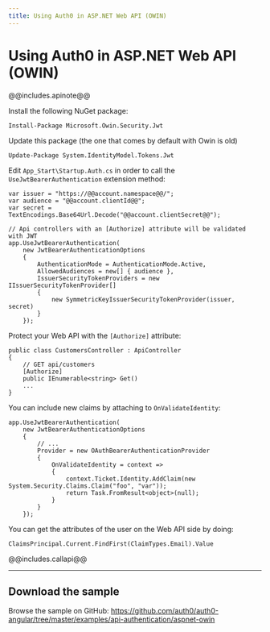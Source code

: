 ```yaml
---
title: Using Auth0 in ASP.NET Web API (OWIN)
---
```


# Using Auth0 in ASP.NET Web API (OWIN)

@@includes.apinote@@

Install the following NuGet package:

    Install-Package Microsoft.Owin.Security.Jwt

Update this package (the one that comes by default with Owin is old)

    Update-Package System.IdentityModel.Tokens.Jwt

Edit `App_Start\Startup.Auth.cs` in order to call the `UseJwtBearerAuthentication` extension method:

    var issuer = "https://@@account.namespace@@/";
    var audience = "@@account.clientId@@";
    var secret = TextEncodings.Base64Url.Decode("@@account.clientSecret@@");

    // Api controllers with an [Authorize] attribute will be validated with JWT
    app.UseJwtBearerAuthentication(
        new JwtBearerAuthenticationOptions
        {
            AuthenticationMode = AuthenticationMode.Active,
            AllowedAudiences = new[] { audience },
            IssuerSecurityTokenProviders = new IIssuerSecurityTokenProvider[]
            {
                new SymmetricKeyIssuerSecurityTokenProvider(issuer, secret)
            }
        });

Protect your Web API with the `[Authorize]` attribute:

    public class CustomersController : ApiController
    {
        // GET api/customers
        [Authorize]
        public IEnumerable<string> Get()
        ...
    }

You can include new claims by attaching to `OnValidateIdentity`:

    app.UseJwtBearerAuthentication(
        new JwtBearerAuthenticationOptions
        {
            // ...
            Provider = new OAuthBearerAuthenticationProvider
            {
                OnValidateIdentity = context =>
                {
                    context.Ticket.Identity.AddClaim(new System.Security.Claims.Claim("foo", "var"));
                    return Task.FromResult<object>(null);
                }
            }
        });

You can get the attributes of the user on the Web API side by doing:

    ClaimsPrincipal.Current.FindFirst(ClaimTypes.Email).Value

@@includes.callapi@@

---

## Download the sample

Browse the sample on GitHub: <https://github.com/auth0/auth0-angular/tree/master/examples/api-authentication/aspnet-owin>
